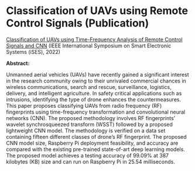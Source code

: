 # Classification of UAVs using Remote Control Signals (Publication)

<a href="[https://pubs.aip.org/asa/jasa/article/151/4/2773/2838550/Lightweight-deep-convolutional-neural-network-for](https://ieeexplore.ieee.org/document/10027150)" style="text-decoration: underline;">Classification of UAVs using Time-Frequency Analysis of Remote Control Signals and CNN</a> (IEEE  International Symposium on Smart Electronic Systems (iSES), 2022)

 

**Abstract:**

Unmanned aerial vehicles (UAVs) have recently gained a significant interest in the research community owing to their unrivaled commercial chances in wireless communications, search 
and rescue, surveillance, logistics, delivery, and intelligent agriculture. In safety critical applications such as intrusions, identifying the type of drone enhances the countermeasures.
This paper proposes classifying UAVs from radio frequency (RF) fingerprints using time-frequency transformation and convolutional neural networks (CNN). The proposed methodology 
involves RF fingerprints’ wavelet synchrosqueezed transform (WSST) followed by a proposed lightweight CNN model. The methodology is verified on a data set containing fifteen 
different classes of drone’s RF fingerprint. The proposed CNN model size, Raspberry Pi deployment feasibility, and accuracy are compared with the existing pre-trained state-of-art 
deep learning models. The proposed model achieves a testing accuracy of 99.09% at 387 kilobytes (KB) size and can run on Raspberry Pi in 25.54 milliseconds.
